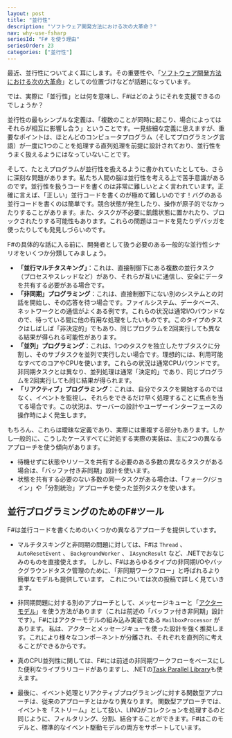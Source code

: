 ```yaml
---
layout: post
title: "並行性"
description: "ソフトウェア開発方法における次の大革命？"
nav: why-use-fsharp
seriesId: "F# を使う理由"
seriesOrder: 23
categories: ["並行性"]
---
```



最近、並行性についてよく耳にします。その重要性や、「[ソフトウェア開発方法における次の大革命](http://www.gotw.ca/publications/concurrency-ddj.htm)」としての位置づけなどが話題になっています。

では、実際に「並行性」とは何を意味し、F#はどのようにそれを支援できるのでしょうか？

並行性の最もシンプルな定義は、「複数のことが同時に起こり、場合によってはそれらが相互に影響し合う」ということです。一見些細な定義に思えますが、重要なポイントは、ほとんどのコンピュータプログラム（そしてプログラミング言語）が一度に1つのことを処理する直列処理を前提に設計されており、並行性をうまく扱えるようにはなっていないことです。

そして、たとえプログラムが並行性を扱えるように書かれていたとしても、さらに深刻な問題があります。私たち人間の脳は並行性を考える上で苦手意識があるのです。並行性を扱うコードを書くのは非常に難しいとよく言われています。正確に言えば、「正しい」並行コードを書くのが極めて難しいのです！バグのある並行コードを書くのは簡単です。競合状態が発生したり、操作が原子的でなかったりすることがあります。また、タスクが不必要に飢餓状態に置かれたり、ブロックされたりする可能性もあります。これらの問題はコードを見たりデバッガを使ったりしても発見しづらいのです。

F#の具体的な話に入る前に、開発者として扱う必要のある一般的な並行性シナリオをいくつか分類してみましょう。

* **「並行マルチタスキング」**：これは、直接制御下にある複数の並行タスク（プロセスやスレッドなど）があり、それらが互いに通信し、安全にデータを共有する必要がある場合です。
* **「非同期」プログラミング**：これは、直接制御下にない別のシステムとの対話を開始し、その応答を待つ場合です。ファイルシステム、データベース、ネットワークとの通信がよくある例です。これらの状況は通常I/Oバウンドなので、待っている間に他の有用な処理をしたいものです。このタイプのタスクはしばしば「非決定的」でもあり、同じプログラムを2回実行しても異なる結果が得られる可能性があります。
* **「並列」プログラミング**：これは、1つのタスクを独立したサブタスクに分割し、そのサブタスクを並列で実行したい場合です。理想的には、利用可能なすべてのコアやCPUを使います。これらの状況は通常CPUバウンドです。非同期タスクとは異なり、並列処理は通常「決定的」であり、同じプログラムを2回実行しても同じ結果が得られます。
* **「リアクティブ」プログラミング**：これは、自分でタスクを開始するのではなく、イベントを監視し、それらをできるだけ早く処理することに焦点を当てる場合です。この状況は、サーバーの設計やユーザーインターフェースの操作時によく発生します。

もちろん、これらは曖昧な定義であり、実際には重複する部分もあります。しかし一般的に、こうしたケースすべてに対処する実際の実装は、主に2つの異なるアプローチを使う傾向があります。

* 待機せずに状態やリソースを共有する必要のある多数の異なるタスクがある場合は、「バッファ付き非同期」設計を使います。
* 状態を共有する必要のない多数の同一タスクがある場合は、「フォーク/ジョイン」や「分割統治」アプローチを使った並列タスクを使います。

## 並行プログラミングのためのF#ツール

F#は並行コードを書くためのいくつかの異なるアプローチを提供しています。

* マルチタスキングと非同期の問題に対しては、F#は `Thread` 、 `AutoResetEvent` 、 `BackgroundWorker` 、 `IAsyncResult` など、.NETでおなじみのものを直接使えます。
しかし、F#はあらゆるタイプの非同期I/Oやバックグラウンドタスク管理のために、「非同期ワークフロー」と呼ばれるより簡単なモデルも提供しています。
これについては次の投稿で詳しく見ていきます。

* 非同期問題に対する別のアプローチとして、メッセージキューと「[アクターモデル](https://ja.wikipedia.org/wiki/%E3%82%A2%E3%82%AF%E3%82%BF%E3%83%BC%E3%83%A2%E3%83%87%E3%83%AB)」を使う方法があります（これは前述の「バッファ付き非同期」設計です）。F#にはアクターモデルの組み込み実装である `MailboxProcessor` があります。
  私は、アクターとメッセージキューを使った設計を強く推奨します。これにより様々なコンポーネントが分離され、それぞれを直列的に考えることができるからです。

* 真のCPU並列性に関しては、F#には前述の非同期ワークフローをベースにした便利なライブラリコードがありますし、.NETの[Task Parallel Library](https://learn.microsoft.com/ja-jp/dotnet/standard/parallel-programming/task-parallel-library-tpl)も使えます。

* 最後に、イベント処理とリアクティブプログラミングに対する関数型アプローチは、従来のアプローチとはかなり異なります。
関数型アプローチでは、イベントを「ストリーム」として扱い、LINQがコレクションを処理するのと同じように、フィルタリング、分割、結合することができます。F#はこのモデルと、標準的なイベント駆動モデルの両方をサポートしています。


